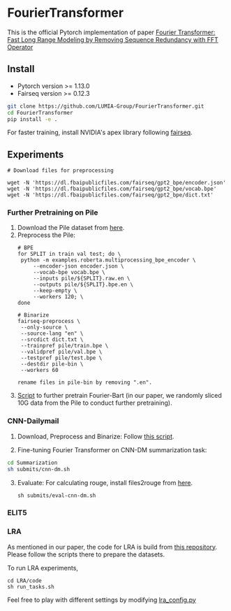 # FourierTransformer
This is the official Pytorch implementation of paper [Fourier Transformer: Fast Long Range Modeling by Removing Sequence Redundancy with FFT Operator](https://arxiv.org/abs/2305.15099)


## Install
* Pytorch version >= 1.13.0
* Fairseq version >= 0.12.3
```bash
git clone https://github.com/LUMIA-Group/FourierTransformer.git
cd FourierTransformer
pip install -e .
```
For faster training, install NVIDIA's apex library following [fairseq](https://github.com/facebookresearch/fairseq#requirements-and-installation).


## Experiments
```
# Download files for preprocessing

wget -N 'https://dl.fbaipublicfiles.com/fairseq/gpt2_bpe/encoder.json'
wget -N 'https://dl.fbaipublicfiles.com/fairseq/gpt2_bpe/vocab.bpe'
wget -N 'https://dl.fbaipublicfiles.com/fairseq/gpt2_bpe/dict.txt'
```

### Further Pretraining on Pile
1. Download the Pile dataset from [here](https://pile.eleuther.ai/).
2. Preprocess the Pile:
   ```
   # BPE
   for SPLIT in train val test; do \
    python -m examples.roberta.multiprocessing_bpe_encoder \
        --encoder-json encoder.json \
        --vocab-bpe vocab.bpe \
        --inputs pile/${SPLIT}.raw.en \
        --outputs pile/${SPLIT}.bpe.en \
        --keep-empty \
        --workers 120; \
   done

   # Binarize
   fairseq-preprocess \
    --only-source \
    --source-lang "en" \
    --srcdict dict.txt \
    --trainpref pile/train.bpe \
    --validpref pile/val.bpe \
    --testpref pile/test.bpe \
    --destdir pile-bin \
    --workers 60

   rename files in pile-bin by removing ".en".
   ```
3. [Script](https://github.com/LUMIA-Group/FourierTransformer/blob/main/Summarization/submits/futher_pretrain.sh) to further pretrain Fourier-Bart       (in our paper, we randomly sliced 10G data from the Pile to conduct further pretraining).

### CNN-Dailymail
1. Download, Preprocess and Binarize: 
  Follow [this script](https://github.com/facebookresearch/fairseq/blob/main/examples/bart/README.summarization.md).

2. Fine-tuning Fourier Transformer on CNN-DM summarization task:
  ```bash
  cd Summarization
  sh submits/cnn-dm.sh
  ```
3. Evaluate:
   For calculating rouge, install files2rouge from [here](https://github.com/pltrdy/files2rouge).
   ```
   sh submits/eval-cnn-dm.sh
   ```

### ELIT5


### LRA
As mentioned in our paper, the code for LRA is build from [this repository](https://github.com/mlpen/Nystromformer/tree/main/LRA). Please follow the scripts there to prepare the datasets.

To run LRA experiments,
```
cd LRA/code
sh run_tasks.sh
```
Feel free to play with different settings by modifying [lra_config.py](https://github.com/LUMIA-Group/FourierTransformer/blob/main/LRA/code/lra_config.py)
